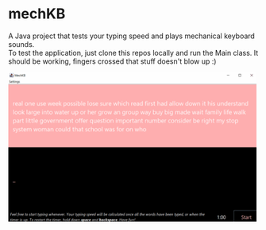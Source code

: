 # mechKB
A Java project that tests your typing speed and plays mechanical keyboard sounds.\
To test the application, just clone this repos locally and run the Main class. 
It should be working, fingers crossed that stuff doesn't blow up :)

<img src="https://github.com/chen-vv/mechKB/blob/master/readme/demo.gif" alt="GIF demo of mechKB application" width="500" height="300"/>
